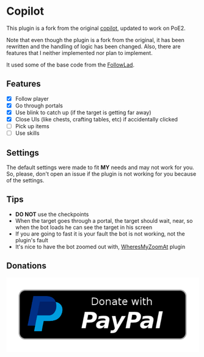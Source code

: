 # Copilot
This plugin is a fork from the original [copilot](https://github.com/totalschaden/copilot), updated to work on PoE2.

Note that even though the plugin is a fork from the original, it has been rewritten and the handling of logic has been changed.
Also, there are features that I neither implemented nor plan to implement.

It used some of the base code from the [FollowLad](https://github.com/AlphaCaster/FollowLad).

## Features
- [x] Follow player
- [x] Go through portals
- [x] Use blink to catch up (if the target is getting far away)
- [x] Close UIs (like chests, crafting tables, etc) if accidentally clicked
- [ ] Pick up items
- [ ] Use skills

## Settings
The default settings were made to fit **MY** needs and may not work for you. So, please, don't open an issue if the plugin is not working for you because of the settings.

## Tips
- **DO NOT** use the checkpoints
- When the target goes through a portal, the target should wait, near, so when the bot loads he can see the target in his screen
- If you are going to fast it is your fault the bot is not working, not the plugin's fault
- It's nice to have the bot zoomed out with, [WheresMyZoomAt](https://github.com/doubleespressobro/WheresMyZoomAt-PoE2) plugin

## Donations
[![Donate with PayPal](./assets/donate.png)](https://www.paypal.com/donate/?hosted_button_id=NX4PVU9B2YFDU)